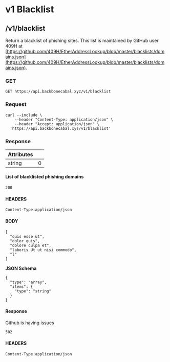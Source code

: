 # v1 Blacklist

## /v1/blacklist

Return a blacklist of phishing sites. This list is maintained by GitHub
user 409H at
[https://github.com/409H/EtherAddressLookup/blob/master/blacklists/domains.json](https://github.com/409H/EtherAddressLookup/blob/master/blacklists/domains.json).

### GET

`GET https://api.backbonecabal.xyz/v1/blacklist`

### Request

```
curl --include \
    --header "Content-Type: application/json" \
    --header "Accept: application/json" \
  'https://api.backbonecabal.xyz/v1/blacklist'
```

### Response

| Attributes |     |
| ---------- | --- |
| string     | 0   |

#### List of blacklisted phishing domains

`200`

#### HEADERS

`Content-Type:application/json`

#### BODY

```
[
  "quis esse ut",
  "dolor quis",
  "dolore culpa et",
  "laboris Ut ut nisi commodo",
  "l"
]
```

**JSON Schema**

```
{
  "type": "array",
  "items": {
    "type": "string"
  }
}
```

#### Response

Github is having issues

`502`

#### HEADERS

`Content-Type:application/json`
